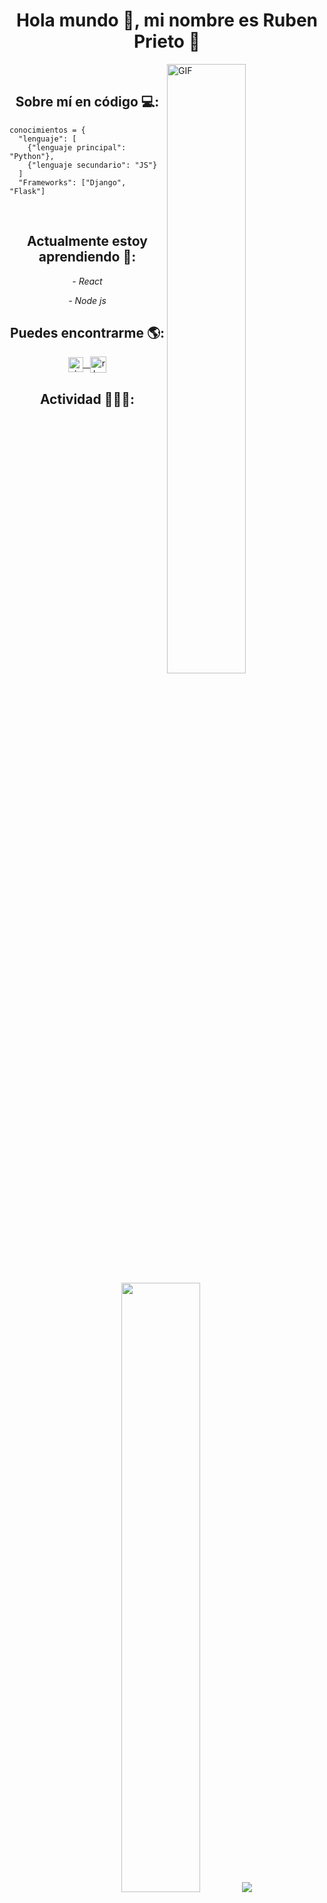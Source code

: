 <h1 align="center">Hola mundo 👋, mi nombre es Ruben Prieto 👨</h1>

<img align="right" width="50%" alt="GIF" src="https://media.giphy.com/media/836HiJc7pgzy8iNXCn/giphy.gif" />

<br>
<h2 align="center">Sobre mí en código 💻:</h2>

```
conocimientos = { 
  "lenguaje": [ 
    {"lenguaje principal": "Python"},
    {"lenguaje secundario": "JS"}
  ]
  "Frameworks": ["Django", "Flask"]
```
<br>
<h2 align="center">Actualmente estoy aprendiendo 📖:</h2>

<p align="center"><i>- React</i></p>
<p align="center"><i>- Node js</i></p>

<h2 align="center">Puedes encontrarme 🌎:</h2>

<div align="center">
  <a href="https://www.linkedin.com/in/rbenprieto/">
    <img align="center" alt="rbenprieto | Linkedin" width="24px" src="https://github.com/TheDudeThatCode/TheDudeThatCode/blob/master/Assets/Linkedin.svg" />
  </a>
 
  <a href="mailto:rbenprieto@outlook.com">
    &nbsp
    <img align="center" alt="rbenprieto | Outlook" width="26px" src="https://github.com/TheDudeThatCode/TheDudeThatCode/blob/master/Assets/Outlook.svg" />
  </a>
</div>

<h2 align="center">Actividad 👨🏼‍💻:</h2>

<div align="center">
 <img width="50%" src="https://github-readme-stats.vercel.app/api?username=rbenprieto&show_icons=true&hide_border=true" />
 <img src="https://github-readme-stats.vercel.app/api/top-langs/?username=rbenprieto&layout=compact&hide_border=true" /> 
</div>
